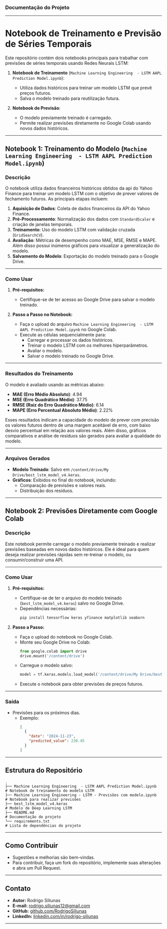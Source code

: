 ### Documentação do Projeto

---

# **Notebook de Treinamento e Previsão de Séries Temporais**

Este repositório contém dois notebooks principais para trabalhar com previsões de séries temporais usando Redes Neurais LSTM:

1. **Notebook de Treinamento** (`Machine Learning Engineering  - LSTM AAPL Prediction Model.ipynb`): 
   - Utiliza dados históricos para treinar um modelo LSTM que prevê preços futuros.
   - Salva o modelo treinado para reutilização futura.

2. **Notebook de Previsão**:
   - O modelo previamente treinado é carregado.
   - Permite realizar previsões diretamente no Google Colab usando novos dados históricos.

---

## **Notebook 1: Treinamento do Modelo (`Machine Learning Engineering  - LSTM AAPL Prediction Model.ipynb`)**

### **Descrição**
O notebook utiliza dados financeiros históricos obtidos da api do Yahoo Finance para treinar um modelo LSTM com o objetivo de prever valores de fechamento futuros. As principais etapas incluem:
1. **Aquisição de Dados**: Coleta de dados financeiros da API do Yahoo Finance.
2. **Pré-Processamento**: Normalização dos dados com `StandardScaler` e criação de janelas temporais.
3. **Treinamento**: Uso do modelo LSTM com validação cruzada (`GridSearchCV`).
4. **Avaliação**: Métricas de desempenho como MAE, MSE, RMSE e MAPE. Além disso possui inúmeros gráficos para visualizar a generalização do modelo.
5. **Salvamento do Modelo**: Exportação do modelo treinado para o Google Drive.

---

### **Como Usar**
1. **Pré-requisitos:**
   - Certifique-se de ter acesso ao Google Drive para salvar o modelo treinado.

2. **Passo a Passo no Notebook:**
   - Faça o upload do arquivo `Machine Learning Engineering  - LSTM AAPL Prediction Model.ipynb` no Google Colab.
   - Execute as células sequencialmente para:
     - Carregar e processar os dados históricos.
     - Treinar o modelo LSTM com os melhores hiperparâmetros.
     - Avaliar o modelo.
     - Salvar o modelo treinado no Google Drive.

---


### **Resultados do Treinamento**
O modelo é avaliado usando as métricas abaixo:
- **MAE (Erro Médio Absoluto)**: 4.94
- **MSE (Erro Quadrático Médio)**: 37.75
- **RMSE (Raiz do Erro Quadrático Médio)**: 6.14
- **MAPE (Erro Percentual Absoluto Médio)**: 2.22%

Esses resultados indicam a capacidade do modelo de prever com precisão os valores futuros dentro de uma margem aceitável de erro, com baixo desvio percentual em relação aos valores reais. Além disso, gráficos comparativos e análise de resíduos são gerados para avaliar a qualidade do modelo.

---

### **Arquivos Gerados**
- **Modelo Treinado**: Salvo em `/content/drive/My Drive/best_lstm_model_v4.keras`.
- **Gráficos**: Exibidos no final do notebook, incluindo:
  - Comparação de previsões e valores reais.
  - Distribuição dos resíduos.

---

## **Notebook 2: Previsões Diretamente com Google Colab**

### **Descrição**
Este notebook permite carregar o modelo previamente treinado e realizar previsões baseadas em novos dados históricos. Ele é ideal para quem deseja realizar previsões rápidas sem re-treinar o modelo, ou consumir/construir uma API.

---

### **Como Usar**
1. **Pré-requisitos:**
   - Certifique-se de ter o arquivo do modelo treinado (`best_lstm_model_v4.keras`) salvo no Google Drive.
   - Dependências necessárias:
     ```bash
     pip install tensorflow keras yfinance matplotlib seaborn
     ```

2. **Passo a Passo:**
   - Faça o upload do notebook no Google Colab.
   - Monte seu Google Drive no Colab:
     ```python
     from google.colab import drive
     drive.mount('/content/drive')
     ```
   - Carregue o modelo salvo:
     ```python
     model = tf.keras.models.load_model('/content/drive/My Drive/best_lstm_model_v4.keras')
     ```
   - Execute o notebook para obter previsões de preços futuros.

---

### **Saída**
- Previsões para os próximos dias.
  - Exemplo:
    ```json
    [
      {
        "date": "2024-11-23",
        "predicted_value": 230.45
      }
    ]
    ```

---

## **Estrutura do Repositório**

```
.
├── Machine Learning Engineering  - LSTM AAPL Prediction Model.ipynb       # Notebook de treinamento do modelo LSTM
├── Machine Learning Engineering - LSTM - Previsões com modelo.ipynb       # Notebook para realizar previsões
├── best_lstm_model_v4.keras                                               # Modelo de Deep Learning LSTM
├── README.md                                                              # Documentação do projeto
└── requirements.txt                                                       # Lista de dependências do projeto
```

---

## **Como Contribuir**
- Sugestões e melhorias são bem-vindas.
- Para contribuir, faça um fork do repositório, implemente suas alterações e abra um Pull Request.

---

## **Contato**
- **Autor:** Rodrigo Siliunas
- **E-mail:** rodrigo.siliunas12@gmail.com
- **GitHub:** [github.com/RodrigoSiliunas](https://github.com/RodrigoSiliunas)
- **LinkedIn:** [linkedin.com/in/rodrigo-siliunas](https://linkedin.com/in/rodrigo-siliunas)

---